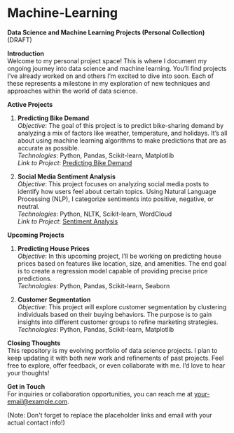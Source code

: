 # Machine-Learning

**Data Science and Machine Learning Projects (Personal Collection)**(DRAFT)

**Introduction**  
Welcome to my personal project space! This is where I document my ongoing journey into data science and machine learning. You’ll find projects I’ve already worked on and others I’m excited to dive into soon. Each of these represents a milestone in my exploration of new techniques and approaches within the world of data science.

**Active Projects**  
1. **Predicting Bike Demand**  
   *Objective*: The goal of this project is to predict bike-sharing demand by analyzing a mix of factors like weather, temperature, and holidays. It’s all about using machine learning algorithms to make predictions that are as accurate as possible.  
   *Technologies*: Python, Pandas, Scikit-learn, Matplotlib  
   *Link to Project*: [Predicting Bike Demand](#)

2. **Social Media Sentiment Analysis**  
   *Objective*: This project focuses on analyzing social media posts to identify how users feel about certain topics. Using Natural Language Processing (NLP), I categorize sentiments into positive, negative, or neutral.  
   *Technologies*: Python, NLTK, Scikit-learn, WordCloud  
   *Link to Project*: [Sentiment Analysis](#)

**Upcoming Projects**  
1. **Predicting House Prices**  
   *Objective*: In this upcoming project, I’ll be working on predicting house prices based on features like location, size, and amenities. The end goal is to create a regression model capable of providing precise price predictions.  
   *Technologies*: Python, Pandas, Scikit-learn, Seaborn

2. **Customer Segmentation**  
   *Objective*: This project will explore customer segmentation by clustering individuals based on their buying behaviors. The purpose is to gain insights into different customer groups to refine marketing strategies.  
   *Technologies*: Python, Pandas, Scikit-learn, Matplotlib

**Closing Thoughts**  
This repository is my evolving portfolio of data science projects. I plan to keep updating it with both new work and refinements of past projects. Feel free to explore, offer feedback, or even collaborate with me. I’d love to hear your thoughts!

**Get in Touch**  
For inquiries or collaboration opportunities, you can reach me at [your-email@example.com](mailto:your-email@example.com).

(Note: Don't forget to replace the placeholder links and email with your actual contact info!)
